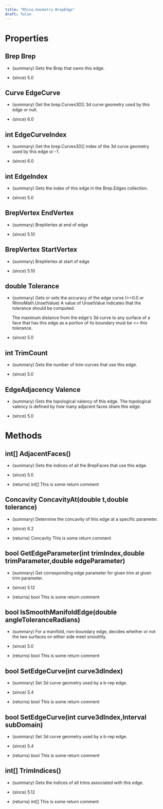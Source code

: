 ```yaml
---
title: "Rhino.Geometry.BrepEdge"
draft: false
---
```


# Properties
## Brep Brep
- (summary) 
     Gets the Brep that owns this edge.
     
- (since) 5.0
## Curve EdgeCurve
- (summary) 
     Get the brep.Curves3D[] 3d curve geometry used by this edge or null.
     
- (since) 6.0
## int EdgeCurveIndex
- (summary) 
     Get the brep.Curves3D[] index of the 3d curve geometry used by this edge or -1.
     
- (since) 6.0
## int EdgeIndex
- (summary) 
     Gets the index of this edge in the Brep.Edges collection.
     
- (since) 5.0
## BrepVertex EndVertex
- (summary) 
     BrepVertex at end of edge
     
- (since) 5.10
## BrepVertex StartVertex
- (summary) 
     BrepVertex at start of edge
     
- (since) 5.10
## double Tolerance
- (summary) 
     Gets or sets the accuracy of the edge curve (>=0.0 or RhinoMath.UnsetValue)
     A value of UnsetValue indicates that the tolerance should be computed.
    
     The maximum distance from the edge's 3d curve to any surface of a face
     that has this edge as a portion of its boundary must be <= this tolerance.
     
- (since) 5.0
## int TrimCount
- (summary) 
     Gets the number of trim-curves that use this edge.
     
- (since) 5.0
## EdgeAdjacency Valence
- (summary) 
     Gets the topological valency of this edge. The topological valency 
     is defined by how many adjacent faces share this edge.
     
- (since) 5.0
# Methods
## int[] AdjacentFaces()
- (summary) 
     Gets the indices of all the BrepFaces that use this edge.
     
- (since) 5.0
- (returns) int[] This is some return comment
## Concavity ConcavityAt(double t,double tolerance)
- (summary) 
     Determine the concavity of this edge at a specific parameter.
     
- (since) 6.2
- (returns) Concavity This is some return comment
## bool GetEdgeParameter(int trimIndex,double trimParameter,double edgeParameter)
- (summary) 
     Get corresponding edge parameter for given trim at given trim parameter.
     
- (since) 5.12
- (returns) bool This is some return comment
## bool IsSmoothManifoldEdge(double angleToleranceRadians)
- (summary) 
     For a manifold, non-boundary edge, decides whether or not the two surfaces
     on either side meet smoothly.
     
- (since) 5.0
- (returns) bool This is some return comment
## bool SetEdgeCurve(int curve3dIndex)
- (summary) 
     Set 3d curve geometry used by a b-rep edge.
     
- (since) 5.4
- (returns) bool This is some return comment
## bool SetEdgeCurve(int curve3dIndex,Interval subDomain)
- (summary) 
     Set 3d curve geometry used by a b-rep edge.
     
- (since) 5.4
- (returns) bool This is some return comment
## int[] TrimIndices()
- (summary) 
     Gets the indices of all trims associated with this edge.
     
- (since) 5.12
- (returns) int[] This is some return comment

